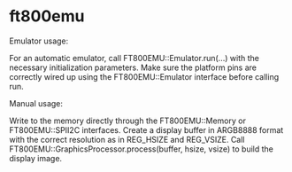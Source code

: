 ft800emu
========


Emulator usage:

For an automatic emulator, call FT800EMU::Emulator.run(...) with the necessary initialization parameters.
Make sure the platform pins are correctly wired up using the FT800EMU::Emulator interface before calling run.


Manual usage:

Write to the memory directly through the FT800EMU::Memory or FT800EMU::SPII2C interfaces.
Create a display buffer in ARGB8888 format with the correct resolution as in REG_HSIZE and REG_VSIZE.
Call FT800EMU::GraphicsProcessor.process(buffer, hsize, vsize) to build the display image.
